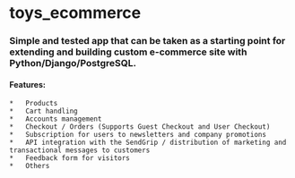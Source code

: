 # toys_ecommerce
### Simple and tested app that can be taken as a starting point for extending and building custom e-commerce site with Python/Django/PostgreSQL.

#### Features:
	*	Products
	*	Cart handling 
	*	Accounts management 
	*	Checkout / Orders (Supports Guest Checkout and User Checkout)
	*	Subscription for users to newsletters and company promotions 
	*	API integration with the SendGrip / distribution of marketing and transactional messages to customers
	*	Feedback form for visitors
	*	Others
